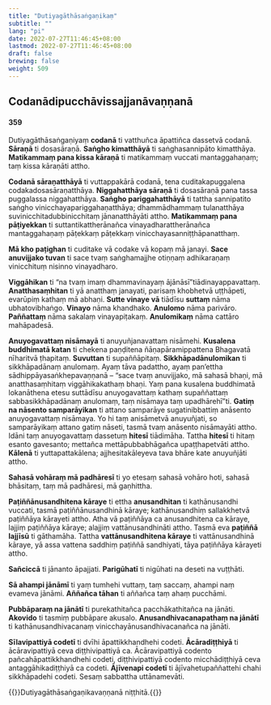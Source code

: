 ```yaml
---
title: "Dutiyagāthāsaṅgaṇikaṃ"
subtitle: ""
lang: "pi"
date: 2022-07-27T11:46:45+08:00
lastmod: 2022-07-27T11:46:45+08:00
draft: false
brewing: false
weight: 509
---
```


## Codanādipucchāvissajjanāvaṇṇanā

#### 359

Dutiyagāthāsaṅgaṇiyaṃ **codanā** ti vatthuñca āpattiñca dassetvā codanā. **Sāraṇā** ti dosasāraṇā. **Saṅgho kimatthāyā** ti saṅghasannipāto kimatthāya. **Matikammaṃ pana kissa kāraṇā** ti matikammaṃ vuccati mantaggahaṇaṃ; taṃ kissa kāraṇāti attho.

**Codanā sāraṇatthāyā** ti vuttappakārā codanā, tena cuditakapuggalena codakadosasāraṇatthāya. **Niggahatthāya sāraṇā** ti dosasāraṇā pana tassa puggalassa niggahatthāya. **Saṅgho pariggahatthāyā** ti tattha sannipatito saṅgho vinicchayapariggahaṇatthāya; dhammādhammaṃ tulanatthāya suvinicchitadubbinicchitaṃ jānanatthāyāti attho. **Matikammaṃ pana pāṭiyekkan** ti suttantikattherānañca vinayadharattherānañca mantaggahaṇaṃ pāṭekkaṃ pāṭekkaṃ vinicchayasanniṭṭhāpanatthaṃ.

**Mā kho paṭighan** ti cuditake vā codake vā kopaṃ mā janayi. **Sace anuvijjako tuvan** ti sace tvaṃ saṅghamajjhe otiṇṇaṃ adhikaraṇaṃ vinicchituṃ nisinno vinayadharo.

**Viggāhikan** ti “na tvaṃ imaṃ dhammavinayaṃ ājānāsī”tiādinayappavattaṃ. **Anatthasaṃhitan** ti yā anatthaṃ janayati, parisaṃ khobhetvā uṭṭhāpeti, evarūpiṃ kathaṃ mā abhaṇi. **Sutte vinaye vā** tiādīsu **suttaṃ** nāma ubhatovibhaṅgo. **Vinayo** nāma khandhako. **Anulomo** nāma parivāro. **Paññattaṃ** nāma sakalaṃ vinayapiṭakaṃ. **Anulomikaṃ** nāma cattāro mahāpadesā.

**Anuyogavattaṃ nisāmayā** ti anuyuñjanavattaṃ nisāmehi. **Kusalena buddhimatā katan** ti chekena paṇḍitena ñāṇapāramippattena Bhagavatā nīharitvā ṭhapitaṃ. **Suvuttan** ti supaññāpitaṃ. **Sikkhāpadānulomikan** ti sikkhāpadānaṃ anulomaṃ. Ayaṃ tāva padattho, ayaṃ pan’ettha sādhippāyasaṅkhepavaṇṇanā – “sace tvaṃ anuvijjako, mā sahasā bhaṇi, mā anatthasaṃhitaṃ viggāhikakathaṃ bhaṇi. Yaṃ pana kusalena buddhimatā lokanāthena etesu suttādīsu anuyogavattaṃ kathaṃ supaññattaṃ sabbasikkhāpadānaṃ anulomaṃ, taṃ nisāmaya taṃ upadhārehī”ti. **Gatiṃ na nāsento samparāyikan** ti attano samparāye sugatinibbattiṃ anāsento anuyogavattaṃ nisāmaya. Yo hi taṃ anisāmetvā anuyuñjati, so samparāyikaṃ attano gatiṃ nāseti, tasmā tvaṃ anāsento nisāmayāti attho. Idāni taṃ anuyogavattaṃ dassetuṃ **hitesī** tiādimāha. Tattha **hitesī** ti hitaṃ esanto gavesanto; mettañca mettāpubbabhāgañca upaṭṭhapetvāti attho. **Kālenā** ti yuttapattakālena; ajjhesitakāleyeva tava bhāre kate anuyuñjāti attho.

**Sahasā vohāraṃ mā padhāresī** ti yo etesaṃ sahasā vohāro hoti, sahasā bhāsitaṃ, taṃ mā padhāresi, mā gaṇhittha.

**Paṭiññānusandhitena kāraye** ti ettha **anusandhitan** ti kathānusandhi vuccati, tasmā paṭiññānusandhinā kāraye; kathānusandhiṃ sallakkhetvā paṭiññāya kārayeti attho. Atha vā paṭiññāya ca anusandhitena ca kāraye, lajjiṃ paṭiññāya kāraye; alajjiṃ vattānusandhināti attho. Tasmā eva **paṭiññā lajjīsū** ti gāthamāha. Tattha **vattānusandhitena kāraye** ti vattānusandhinā kāraye, yā assa vattena saddhiṃ paṭiññā sandhiyati, tāya paṭiññāya kārayeti attho.

**Sañciccā** ti jānanto āpajjati. **Parigūhatī** ti nigūhati na deseti na vuṭṭhāti.

**Sā ahampi jānāmī** ti yaṃ tumhehi vuttaṃ, taṃ saccaṃ, ahampi naṃ evameva jānāmi. **Aññañca tāhan** ti aññañca taṃ ahaṃ pucchāmi.

**Pubbāparaṃ na jānātī** ti purekathitañca pacchākathitañca na jānāti. **Akovido** ti tasmiṃ pubbāpare akusalo. **Anusandhivacanapathaṃ na jānātī** ti kathānusandhivacanaṃ vinicchayānusandhivacanañca na jānāti.

**Sīlavipattiyā codetī** ti dvīhi āpattikkhandhehi codeti. **Ācāradiṭṭhiyā** ti ācāravipattiyā ceva diṭṭhivipattiyā ca. Ācāravipattiyā codento pañcahāpattikkhandhehi codeti, diṭṭhivipattiyā codento micchādiṭṭhiyā ceva antaggāhikadiṭṭhiyā ca codeti. **Ājīvenapi codetī** ti ājīvahetupaññattehi chahi sikkhāpadehi codeti. Sesaṃ sabbattha uttānamevāti.

{{<eof>}}Dutiyagāthāsaṅgaṇikavaṇṇanā niṭṭhitā.{{</eof>}}